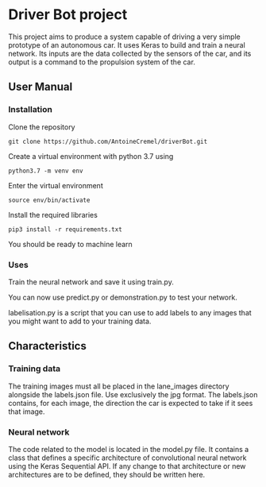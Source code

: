 # Driver Bot project

This project aims to produce a system capable of driving a very simple prototype of an autonomous car. It uses Keras to build and train a neural network. Its inputs are the data collected by the sensors of the car, and its output is a command to the propulsion system of the car.

## User Manual

### Installation

Clone the repository

```
git clone https://github.com/AntoineCremel/driverBot.git
```

Create a virtual environment with python 3.7 using
```
python3.7 -m venv env
```

Enter the virtual environment
```
source env/bin/activate
```

Install the required libraries
```
pip3 install -r requirements.txt
```

You should be ready to machine learn

### Uses

Train the neural network and save it using train.py.

You can now use predict.py or demonstration.py to test your network.

labelisation.py is a script that you can use to add labels to any images that you might want to add to your training data.

## Characteristics

### Training data

The training images must all be placed in the lane_images directory alongside the labels.json file. Use exclusively the jpg format. The labels.json contains, for each image, the direction the car is expected to take if it sees that image.

### Neural network

The code related to the model is located in the model.py file. It contains a class that defines a specific architecture of convolutional neural network using the Keras Sequential API. If any change to that architecture or new architectures are to be defined, they should be written here.